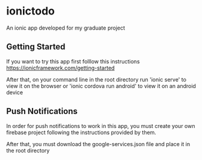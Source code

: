 # ionictodo

An ionic app developed for my graduate project

## Getting Started
  If you want to try this app first folllow this instructions https://ionicframework.com/getting-started
  
  After that, on your command line in the root directory run 'ionic serve' to view it on the browser or 'ionic cordova run android' to view it on an android device

## Push Notifications
 In order for push notifications to work in this app, you must create your own firebase project following the instructions provided by them.
 
 After that, you must download the google-services.json file and place it in the root directory
